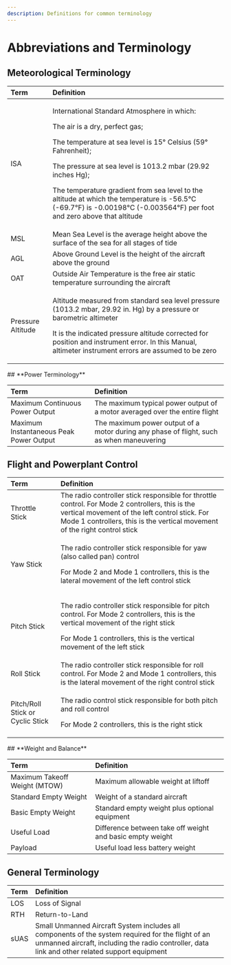 ```yaml
---
description: Definitions for common terminology
---
```


# Abbreviations and Terminology

## **Meteorological Terminology**

<table>
  <thead>
    <tr>
      <th style="text-align:left">Term</th>
      <th style="text-align:left">Definition</th>
    </tr>
  </thead>
  <tbody>
    <tr>
      <td style="text-align:left">ISA</td>
      <td style="text-align:left">
        <p>International Standard Atmosphere in which:</p>
        <p>The air is a dry, perfect gas;</p>
        <p>The temperature at sea level is 15&#xB0; Celsius (59&#xB0; Fahrenheit);</p>
        <p>The pressure at sea level is 1013.2 mbar (29.92 inches Hg);</p>
        <p>The temperature gradient from sea level to the altitude at which the temperature
          is -56.5&#xB0;C (-69.7&#xB0;F) is -0.00198&#xB0;C (-0.003564&#xB0;F) per
          foot and zero above that altitude</p>
      </td>
    </tr>
    <tr>
      <td style="text-align:left">MSL</td>
      <td style="text-align:left">Mean Sea Level is the average height above the surface of the sea for
        all stages of tide</td>
    </tr>
    <tr>
      <td style="text-align:left">AGL</td>
      <td style="text-align:left">Above Ground Level is the height of the aircraft above the ground</td>
    </tr>
    <tr>
      <td style="text-align:left">OAT</td>
      <td style="text-align:left">Outside Air Temperature is the free air static temperature surrounding
        the aircraft</td>
    </tr>
    <tr>
      <td style="text-align:left">Pressure Altitude
        <br />
      </td>
      <td style="text-align:left">
        <p>Altitude measured from standard sea level pressure (1013.2 mbar, 29.92
          in. Hg) by a pressure or barometric altimeter</p>
        <p>It is the indicated pressure altitude corrected for position and instrument
          error. In this Manual, altimeter instrument errors are assumed to be zero</p>
      </td>
    </tr>
  </tbody>
</table>## **Power Terminology**

| Term | Definition |
| :--- | :--- |
| Maximum Continuous Power Output | The maximum typical power output of a motor averaged over the entire flight |
| Maximum Instantaneous Peak Power Output | The maximum power output of a motor during any phase of flight, such as when maneuvering |

## **Flight and Powerplant Control**

<table>
  <thead>
    <tr>
      <th style="text-align:left">Term</th>
      <th style="text-align:left">Definition</th>
    </tr>
  </thead>
  <tbody>
    <tr>
      <td style="text-align:left">Throttle Stick</td>
      <td style="text-align:left">The radio controller stick responsible for throttle control. For Mode
        2 controllers, this is the vertical movement of the left control stick.
        For Mode 1 controllers, this is the vertical movement of the right control
        stick</td>
    </tr>
    <tr>
      <td style="text-align:left">Yaw Stick</td>
      <td style="text-align:left">
        <p>The radio controller stick responsible for yaw (also called pan) control</p>
        <p>For Mode 2 and Mode 1 controllers, this is the lateral movement of the
          left control stick</p>
      </td>
    </tr>
    <tr>
      <td style="text-align:left">Pitch Stick</td>
      <td style="text-align:left">
        <p>The radio controller stick responsible for pitch control. For Mode 2 controllers,
          this is the vertical movement of the right stick</p>
        <p>For Mode 1 controllers, this is the vertical movement of the left stick</p>
      </td>
    </tr>
    <tr>
      <td style="text-align:left">Roll Stick</td>
      <td style="text-align:left">The radio controller stick responsible for roll control. For Mode 2 and
        Mode 1 controllers, this is the lateral movement of the right control stick</td>
    </tr>
    <tr>
      <td style="text-align:left">Pitch/Roll Stick or Cyclic Stick</td>
      <td style="text-align:left">
        <p>The radio control stick responsible for both pitch and roll control</p>
        <p>For Mode 2 controllers, this is the right stick
          <br />
        </p>
      </td>
    </tr>
  </tbody>
</table>## **Weight and Balance**

| Term | Definition |
| :--- | :--- |
| Maximum Takeoff Weight \(MTOW\) | Maximum allowable weight at liftoff |
| Standard Empty Weight | Weight of a standard aircraft |
| Basic Empty Weight | Standard empty weight plus optional equipment |
| Useful Load | Difference between take off weight and basic empty weight |
| Payload | Useful load less battery weight  |

## **General Terminology**

| Term | Definition |
| :--- | :--- |
| LOS | Loss of Signal |
| RTH | Return-to-Land |
| sUAS | Small Unmanned Aircraft System includes all components of the system required for the flight of an unmanned aircraft, including the radio controller, data link and other related support equipment |

